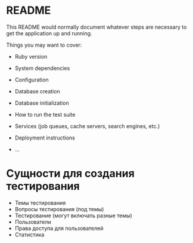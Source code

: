 # README

This README would normally document whatever steps are necessary to get the
application up and running.

Things you may want to cover:

* Ruby version

* System dependencies

* Configuration

* Database creation

* Database initialization

* How to run the test suite

* Services (job queues, cache servers, search engines, etc.)

* Deployment instructions

* ...


# Сущности для создания тестирования
- Темы тестирования
- Вопросы тестирования (под темы)
- Тестирование (могут включать разные темы)
- Пользователи
- Права доступа для пользователей
- Статистика